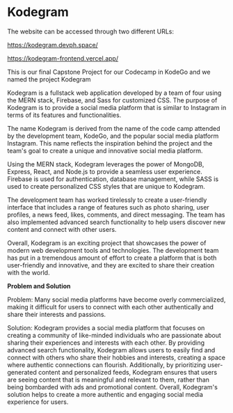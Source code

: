 # Kodegram


The website can be accessed through two different URLs:

https://kodegram.devph.space/

https://kodegram-frontend.vercel.app/

This is our final Capstone Project for our Codecamp in KodeGo and we named the project Kodegram

Kodegram
is a fullstack web application developed by a team of four using the MERN stack, Firebase, and Sass for customized CSS. The purpose of Kodegram is to provide a social media platform that is similar to Instagram in terms of its features and functionalities.

The name Kodegram is derived from the name of the code camp attended by the development team, KodeGo, and the popular social media platform Instagram. This name reflects the inspiration behind the project and the team's goal to create a unique and innovative social media platform.

Using the MERN stack, Kodegram leverages the power of MongoDB, Express, React, and Node.js to provide a seamless user experience. Firebase is used for authentication, database management, while SASS is used to create personalized CSS styles that are unique to Kodegram.

The development team has worked tirelessly to create a user-friendly interface that includes a range of features such as photo sharing, user profiles, a news feed, likes, comments, and direct messaging. The team has also implemented advanced search functionality to help users discover new content and connect with other users.

Overall, Kodegram is an exciting project that showcases the power of modern web development tools and technologies. The development team has put in a tremendous amount of effort to create a platform that is both user-friendly and innovative, and they are excited to share their creation with the world.

**Problem and Solution**

Problem: Many social media platforms have become overly commercialized, making it difficult for users to connect with each other authentically and share their interests and passions.

Solution: Kodegram provides a social media platform that focuses on creating a community of like-minded individuals who are passionate about sharing their experiences and interests with each other. By providing advanced search functionality, Kodegram allows users to easily find and connect with others who share their hobbies and interests, creating a space where authentic connections can flourish. Additionally, by prioritizing user-generated content and personalized feeds, Kodegram ensures that users are seeing content that is meaningful and relevant to them, rather than being bombarded with ads and promotional content. Overall, Kodegram's solution helps to create a more authentic and engaging social media experience for users.
